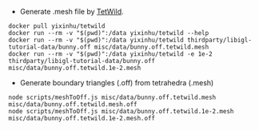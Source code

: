- Generate .mesh file by [TetWild](https://github.com/Yixin-Hu/TetWild).

```
docker pull yixinhu/tetwild
docker run --rm -v "$(pwd)":/data yixinhu/tetwild --help
docker run --rm -v "$(pwd)":/data yixinhu/tetwild thirdparty/libigl-tutorial-data/bunny.off misc/data/bunny.off.tetwild.mesh
docker run --rm -v "$(pwd)":/data yixinhu/tetwild -e 1e-2 thirdparty/libigl-tutorial-data/bunny.off misc/data/bunny.off.tetwild.1e-2.mesh
```

- Generate boundary triangles (.off) from tetrahedra (.mesh)

```
node scripts/meshToOff.js misc/data/bunny.off.tetwild.mesh misc/data/bunny.off.tetwild.mesh.off
node scripts/meshToOff.js misc/data/bunny.off.tetwild.1e-2.mesh misc/data/bunny.off.tetwild.1e-2.mesh.off
```
